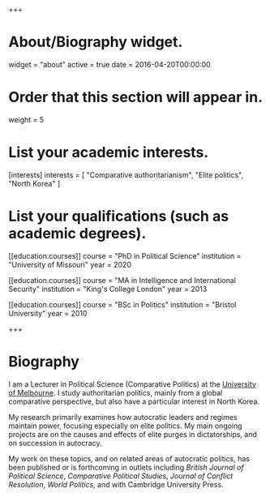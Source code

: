 +++
# About/Biography widget.
widget = "about"
active = true
date = 2016-04-20T00:00:00

# Order that this section will appear in.
weight = 5

# List your academic interests.
[interests]
  interests = [
    "Comparative authoritarianism",
    "Elite politics",
    "North Korea"
  ]

# List your qualifications (such as academic degrees).
[[education.courses]]
  course = "PhD in Political Science"
  institution = "University of Missouri"
  year = 2020

[[education.courses]]
  course = "MA in Intelligence and International Security"
  institution = "King's College London"
  year = 2013

[[education.courses]]
  course = "BSc in Politics"
  institution = "Bristol University"
  year = 2010
 
+++

# Biography

I am a Lecturer in Political Science (Comparative Politics) at the [University of Melbourne](https://arts.unimelb.edu.au/school-of-social-and-political-sciences). I study authoritarian politics, mainly from a global comparative perspective, but also have a particular interest in North Korea.

My research primarily examines how autocratic leaders and regimes maintain power, focusing especially on elite politics. My main ongoing projects are on the causes and effects of elite purges in dictatorships, and on succession in autocracy.

My work on these topics, and on related areas of autocratic politics, has been published or is forthcoming in outlets including *British Journal of Political Science*, *Comparative Political Studies*, *Journal of Conflict Resolution*, *World Politics*, and with Cambridge University Press.
